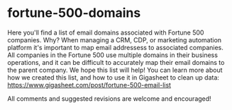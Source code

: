 # fortune-500-domains

Here you'll find a list of email domains associated with Fortune 500 companies. Why? When managing a CRM, CDP, or marketing automation platform it's important to map email addressess to associated companies. All companies in the Fortune 500 use multiple domains in their business operations, and it can be difficult to accurately map their email domains to the parent company. We hope this list will help! You can learn more about how we created this list, and how to use it in Gigasheet to clean up data: https://www.gigasheet.com/post/fortune-500-email-list

All comments and suggested revisions are welcome and encouraged! 

